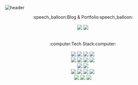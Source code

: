 
<!--
**k1mhyewon/k1mhyewon** is a ✨ _special_ ✨ repository because its `README.md` (this file) appears on your GitHub profile.

Here are some ideas to get you started:

- 🔭 I’m currently working on ...
- 🌱 I’m currently learning ...
- 👯 I’m looking to collaborate on ...
- 🤔 I’m looking for help with ...
- 💬 Ask me about ...
- 📫 How to reach me: ...
- 😄 Pronouns: ...
- ⚡ Fun fact: ...
-->

![header](https://capsule-render.vercel.app/api?type=waving&color=timeGradient&height=300&section=header&text=Welcome&fontSize=90&desc=Hyewon's%20Github%20Profile)


<div align="center">
	:speech_balloon:Blog & Portfolio:speech_balloon:
</div>
<br>
<div align="center">	  
	<a href="https://medium.com/@kimhy0434" target="_blank"><img src="https://img.shields.io/badge/Medium-lightgray?style=flat&logo=medium&logoColor=white" /></a>
	<a href="https://brissy.tistory.com/" target="_blank"><img src="https://img.shields.io/badge/Tistory Blog-ffb13b?style=flat&logo=tistory&logoColor=white"/></a>
<!-- 	<a href="https://pushy-paste-a53.notion.site/Kim-Hyewon-6eed17557ee749c9b7a8853d65013a40" target="_blank"><img src="https://img.shields.io/badge/Notion-0769AD?style=flat&logo=notion&logoColor=white"/></a> -->
	
</div>

<br>
<br>
<div align="center">
	:computer:Tech Stack:computer:
</div>
<br>
<div align="center">
	<img src="https://img.shields.io/badge/Node.js-339933?style=flat&logo=Node.js&logoColor=white">
	<img src="https://img.shields.io/badge/Next.js-000000?style=flat&logo=Next.js&logoColor=white">
	<img src="https://img.shields.io/badge/NestJs-E0234E?style=flat&logo=NestJs&logoColor=white">
	<img src="https://img.shields.io/badge/React-61DAFB?style=flat&logo=React&logoColor=white"> 
	<br>
	<img src="https://img.shields.io/badge/Java-007396?style=flat&logo=Conda-Forge&logoColor=white">
	<img src="https://img.shields.io/badge/Python-3776AB?style=flat&logo=Python&logoColor=white">
	<img src="https://img.shields.io/badge/SpringFramework-6DB33F?style=flat&logo=Spring&logoColor=white">
	<img src="https://img.shields.io/badge/SpringBoot-6DB33F?style=flat&logo=Spring Boot&logoColor=white">
	<br>
	<img src="https://img.shields.io/badge/Mybatis-F7DF1E?style=flat&logo=mega&logoColor=white">
	<img src="https://img.shields.io/badge/Apache Tomcat-F8DC75?style=flat&logo=Apache Tomcat&logoColor=white">
	<br>	
	<img src="https://img.shields.io/badge/Javascript-F7DF1E?style=flat&logo=Javascript&logoColor=white">
	<img src="https://img.shields.io/badge/Typescript-3178C6?style=flat&logo=Typescript&logoColor=white"> 
	<img src="https://img.shields.io/badge/HTML5-E34F26?style=flat&logo=HTML5&logoColor=white">
	<img src="https://img.shields.io/badge/jQuery-0769AD?style=flat&logo=jQuery&logoColor=white">
	<br>
	<img src="https://img.shields.io/badge/Oracle-F80000?style=flat&logo=Oracle&logoColor=white">
	<img src="https://img.shields.io/badge/PostgreSQL-4169E1?style=flat&logo=PostgreSQL&logoColor=white">
	<img src="https://img.shields.io/badge/Prisma-2D3748?style=flat&logo=Prisma&logoColor=white">
</div>
<br>

